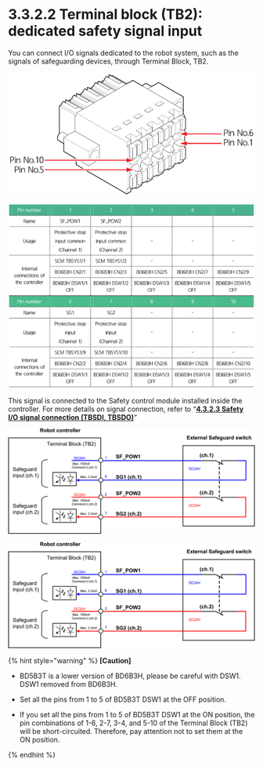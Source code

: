 # 3.3.2.2 Terminal block \(TB2\): dedicated safety signal input

You can connect I/O signals dedicated to the robot system, such as the signals of safeguarding devices, through Terminal Block, TB2.

![](../../../.gitbook/assets/tb1_1.png)

![](../../../.gitbook/assets/image%20%282%29.png)

This signal is connected to the Safety control module installed inside the controller. For more details on signal connection, refer to “[**4.3.2.3 Safety I/O signal connection \(TBSDI, TBSDO\)**](../../../4-maintenance/4-3-controller-check-maintenance/2-safety-control-module/3-tbsdi-tbsdo.md)”

![Figure 21 Method for connecting dedicated safety signals \(protective devices\)in the case of contact switches ](../../../.gitbook/assets/tb2_2%20%281%29.png)

![Figure 22 Method for connecting dedicated safety signals \(protective devices\) in the case of semiconductor type outputs](../../../.gitbook/assets/tb2_2%20%281%29%20%281%29.png)

{% hint style="warning" %}
**\[Caution\]**

* BD5B3T is a lower version of BD6B3H, please be careful with DSW1. DSW1 removed from BD6B3H.

* Set all the pins from 1 to 5 of BD5B3T DSW1 at the OFF position.

* If you set all the pins from 1 to 5 of BD5B3T DSW1 at the ON position, the pin combinations of 1-6, 2-7, 3-4, and 5-10 of the Terminal Block \(TB2\) will be short-circuited. Therefore, pay attention not to set them at the ON position.


{% endhint %}

